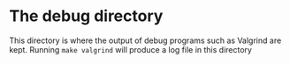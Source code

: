 # The debug directory

This directory is where the output of debug programs such as
    Valgrind are kept. Running ```make valgrind``` will produce
    a log file in this directory